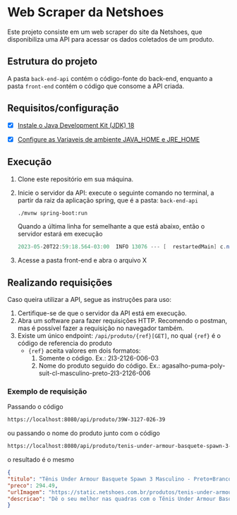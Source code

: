 # Web Scraper da Netshoes

Este projeto consiste em um web scraper do site da Netshoes, que disponibiliza uma API para acessar os dados coletados de um produto. 

## Estrutura do projeto

A pasta `back-end-api` contém o código-fonte do back-end, enquanto a pasta `front-end` contém o código que consome a API criada.

## Requisitos/configuração

- [x] [Instale o Java Development Kit (JDK) 18](https://www.oracle.com/java/technologies/javase/jdk18-archive-downloads.html)

- [x] [Configure as Variaveis de ambiente JAVA_HOME e JRE_HOME](https://confluence.atlassian.com/confbr1/configurando-a-variavel-java_home-no-windows-933709538.html)

## Execução
1. Clone este repositório em sua máquina.

2. Inicie o servidor da API: execute o seguinte comando no terminal, a partir da raiz da aplicação spring, que é a pasta: `back-end-api`

    ```bash
    ./mvnw spring-boot:run
    ```
    Quando a última linha for semelhante a que está abaixo, então o servidor estará em execução
    ```powershell
    2023-05-20T22:59:18.564-03:00  INFO 13076 --- [  restartedMain] c.n.api.WebscrapperNetshoesApplication   : SERVIDOR INICIADO
    ```
3. Acesse a pasta front-end e abra o arquivo X
   
## Realizando requisições
Caso queira utilizar a API, segue as instruções para uso:
1. Certifique-se de que o servidor da API está em execução. 
2. Abra um software para fazer requisições HTTP. Recomendo o postman, mas é possível fazer a requisição no navegador também.
3. Existe um único endpoint: `/api/produto/{ref}[GET]`, no qual `{ref}` é o código de referencia do produto
   - `{ref}` aceita valores em dois formatos:
     1. Somente o código. Ex.: 2I3-2126-006-03
     2. Nome do produto seguido do código. Ex.: agasalho-puma-poly-suit-cl-masculino-preto-2I3-2126-006
### Exemplo de requisição
Passando o código
```bash
https://localhost:8080/api/produto/39W-3127-026-39
```
ou passando o nome do produto junto com o código
```bash
https://localhost:8080/api/produto/tenis-under-armour-basquete-spawn-3-masculino-cinza+amarelo-39W-3127-132
```

o resultado é o mesmo
```json
{
"titulo": "Tênis Under Armour Basquete Spawn 3 Masculino - Preto+Branco",
"preco": 294.49,
"urlImagem": "https://static.netshoes.com.br/produtos/tenis-under-armour-basquete-spawn-3-masculino/26/39W-3127-026/39W-3127-026_zoom1.jpg?ts=1657800556&ims=544x",
"descricao": "Dê o seu melhor nas quadras com o Tênis Under Armour Basquete Spawn 3 Masculino. Esse tênis conta com camadas moldadas entrelaçadas para design anatômico que oferece performance. O cabedal conta com estrutura firme e respirável, com suporte no calcanhar e tira de fácil calce para praticidade, tudo pensado na flexibilidade e estabilidade do jogador de basquete. Conta com entressola Cellfit para amortecimento macio e solado Micro G, que transforma cada pouso e impacto em decolagens explosivas. Aposte no design moderno e cheio de tecnologia desse tênis de basquete masculino e converta esse ponto!"
}
```